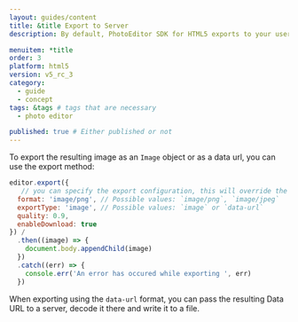 ```yaml
---
layout: guides/content
title: &title Export to Server
description: By default, PhotoEditor SDK for HTML5 exports to your user's device. Learn how to disable the automatic download and export to a server instead.

menuitem: *title
order: 3
platform: html5
version: v5_rc_3
category:
  - guide
  - concept
tags: &tags # tags that are necessary
  - photo editor

published: true # Either published or not
---
```


To export the resulting image as an `Image` object or as a data url, you can use the export method:

```js
editor.export({
   // you can specify the export configuration, this will override the configuration in config
  format: 'image/png', // Possible values: `image/png`, `image/jpeg`
  exportType: 'image', // Possible values: `image` or `data-url`
  quality: 0.9,
  enableDownload: true
}) /
  .then((image) => {
    document.body.appendChild(image)
  })
  .catch((err) => {
    console.err('An error has occured while exporting ', err)
  })
```

When exporting using the `data-url` format, you can pass the resulting Data URL to a server, decode it there and write it to a file.
